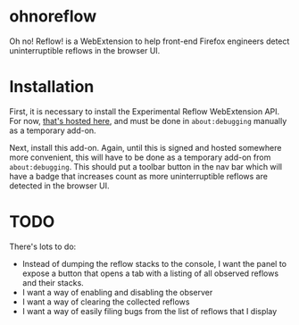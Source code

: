 # ohnoreflow
Oh no! Reflow! is a WebExtension to help front-end Firefox engineers detect uninterruptible reflows in the browser UI.

# Installation

First, it is necessary to install the Experimental Reflow WebExtension API. For now, [that's hosted here](https://github.com/mikeconley/reflow-api), and must be done in `about:debugging` manually as a temporary add-on. 

Next, install this add-on. Again, until this is signed and hosted somewhere more convenient, this will have to be done as a temporary add-on from `about:debugging`. This should put a toolbar button in the nav bar which will have a badge that increases count as more uninterruptible reflows are detected in the browser UI.

# TODO

There's lots to do:
* Instead of dumping the reflow stacks to the console, I want the panel to expose a button that opens a tab with a listing of all observed reflows and their stacks.
* I want a way of enabling and disabling the observer
* I want a way of clearing the collected reflows
* I want a way of easily filing bugs from the list of reflows that I display
